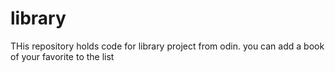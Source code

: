 # library
THis repository holds code for library project from odin. you can add a book of your favorite to the list
